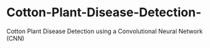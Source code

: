 # Cotton-Plant-Disease-Detection-
Cotton Plant Disease Detection using a Convolutional Neural Network (CNN)
